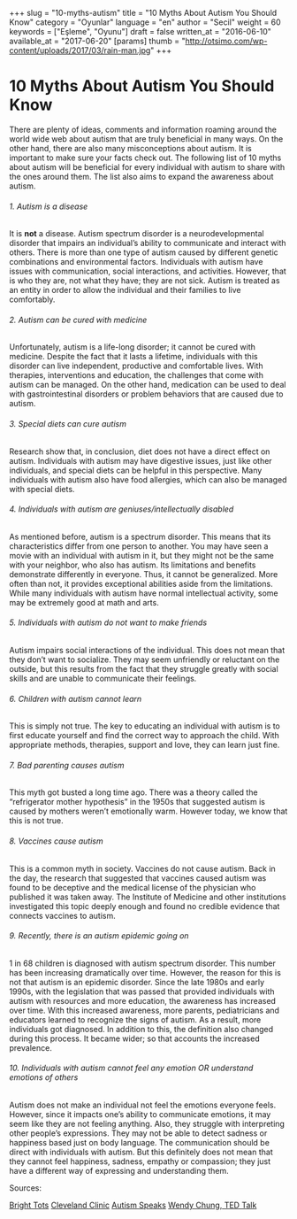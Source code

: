 +++
slug = "10-myths-autism"
title = "10 Myths About Autism You Should Know"
category = "Oyunlar"
language = "en"
author = "Secil"
weight = 60
keywords = ["Eşleme", "Oyunu"]
draft = false
written_at = "2016-06-10"
available_at = "2017-06-20"
[params]
thumb = "http://otsimo.com/wp-content/uploads/2017/03/rain-man.jpg"
+++

# 10 Myths About Autism You Should Know

There are plenty of ideas, comments and information roaming around the world wide web about autism that are truly beneficial in many ways. On the other hand, there are also many misconceptions about autism. It is important to make sure your facts check out. The following list of 10 myths about autism will be beneficial for every individual with autism to share with the ones around them. The list also aims to expand the awareness about autism.

###### 1\. Autism is a disease

It is **not** a disease. Autism spectrum disorder is a neurodevelopmental disorder that impairs an individual’s ability to communicate and interact with others. There is more than one type of autism caused by different genetic combinations and environmental factors. Individuals with autism have issues with communication, social interactions, and activities. However, that is who they are, not what they have; they are not sick. Autism is treated as an entity in order to allow the individual and their families to live comfortably.

###### 2\. Autism can be cured with medicine

Unfortunately, autism is a life-long disorder; it cannot be cured with medicine. Despite the fact that it lasts a lifetime, individuals with this disorder can live independent, productive and comfortable lives. With therapies, interventions and education, the challenges that come with autism can be managed. On the other hand, medication can be used to deal with gastrointestinal disorders or problem behaviors that are caused due to autism.

###### 3\. Special diets can cure autism

Research show that, in conclusion, diet does not have a direct effect on autism. Individuals with autism may have digestive issues, just like other individuals, and special diets can be helpful in this perspective. Many individuals with autism also have food allergies, which can also be managed with special diets.

###### 4\. Individuals with autism are geniuses/intellectually disabled

As mentioned before, autism is a spectrum disorder. This means that its characteristics differ from one person to another. You may have seen a movie with an individual with autism in it, but they might not be the same with your neighbor, who also has autism. Its limitations and benefits demonstrate differently in everyone. Thus, it cannot be generalized. More often than not, it provides exceptional abilities aside from the limitations. While many individuals with autism have normal intellectual activity, some may be extremely good at math and arts.

###### 5\. Individuals with autism do not want to make friends

Autism impairs social interactions of the individual. This does not mean that they don’t want to socialize. They may seem unfriendly or reluctant on the outside, but this results from the fact that they struggle greatly with social skills and are unable to communicate their feelings.

###### 6\. Children with autism cannot learn

This is simply not true. The key to educating an individual with autism is to first educate yourself and find the correct way to approach the child. With appropriate methods, therapies, support and love, they can learn just fine.

###### 7\. Bad parenting causes autism

This myth got busted a long time ago. There was a theory called the “refrigerator mother hypothesis” in the 1950s that suggested autism is caused by mothers weren’t emotionally warm. However today, we know that this is not true.

###### 8\. Vaccines cause autism

This is a common myth in society. Vaccines do not cause autism. Back in the day, the research that suggested that vaccines caused autism was found to be deceptive and the medical license of the physician who published it was taken away. The Institute of Medicine and other institutions investigated this topic deeply enough and found no credible evidence that connects vaccines to autism.

###### 9\. Recently, there is an autism epidemic going on

1 in 68 children is diagnosed with autism spectrum disorder. This number has been increasing dramatically over time. However, the reason for this is not that autism is an epidemic disorder. Since the late 1980s and early 1990s, with the legislation that was passed that provided individuals with autism with resources and more education, the awareness has increased over time. With this increased awareness, more parents, pediatricians and educators learned to recognize the signs of autism. As a result, more individuals got diagnosed. In addition to this, the definition also changed during this process. It became wider; so that accounts the increased prevalence.

###### 10\. Individuals with autism cannot feel any emotion OR understand emotions of others

Autism does not make an individual not feel the emotions everyone feels. However, since it impacts one’s ability to communicate emotions, it may seem like they are not feeling anything. Also, they struggle with interpreting other people’s expressions. They may not be able to detect sadness or happiness based just on body language. The communication should be direct with individuals with autism. But this definitely does not mean that they cannot feel happiness, sadness, empathy or compassion; they just have a different way of expressing and understanding them.

Sources:

[Bright Tots](http://www.brighttots.com/Myths.html) [Cleveland Clinic](https://health.clevelandclinic.org/2013/04/8-autism-assumptions-fact-or-fiction/) [Autism Speaks](https://www.autismspeaks.org/node/113471) [Wendy Chung, TED Talk ](https://www.ted.com/talks/wendy_chung_autism_what_we_know_and_what_we_don_t_know_yet?)
